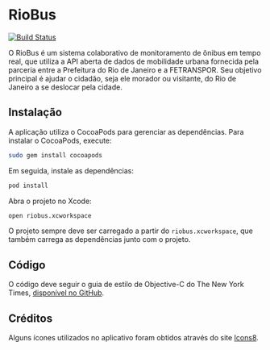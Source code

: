 # RioBus

[![Build Status](https://travis-ci.org/RioBus/ios.svg?branch=master)](https://travis-ci.org/RioBus/ios)

O RioBus é um sistema colaborativo de monitoramento de ônibus em tempo real, que utiliza a API aberta de dados de mobilidade urbana fornecida pela parceria entre a Prefeitura do Rio de Janeiro e a FETRANSPOR. Seu objetivo principal é ajudar o cidadão, seja ele morador ou visitante, do Rio de Janeiro a se deslocar pela cidade.


## Instalação

A aplicação utiliza o CocoaPods para gerenciar as dependências. Para instalar o CocoaPods, execute:

```bash
sudo gem install cocoapods
```

Em seguida, instale as dependências:

```bash
pod install
```

Abra o projeto no Xcode:

```bash
open riobus.xcworkspace
```

O projeto sempre deve ser carregado a partir do `riobus.xcworkspace`, que também carrega as dependências junto com o projeto.


## Código

O código deve seguir o guia de estilo de Objective-C do The New York Times, [disponível no GitHub](https://github.com/NYTimes/objective-c-style-guide#dot-notation-syntax).


## Créditos

Alguns ícones utilizados no aplicativo foram obtidos através do site [Icons8](https://icons8.com).